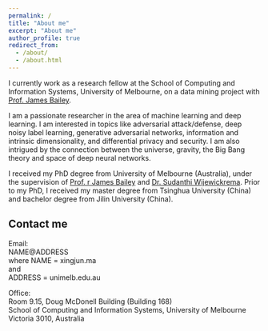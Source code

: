 ```yaml
---
permalink: /
title: "About me"
excerpt: "About me"
author_profile: true
redirect_from: 
  - /about/
  - /about.html
---
```

I currently work as a research fellow at the School of Computing and Information Systems, University of Melbourne, on a data mining project with [Prof. James Bailey](http://people.eng.unimelb.edu.au/baileyj/).

I am a passionate researcher in the area of machine learning and deep learning. I am interested in topics like adversarial attack/defense, deep noisy label learning, generative adversarial networks, information and intrinsic dimensionality, and differential privacy and security. I am also intrigued by the connection between the universe, gravity, the Big Bang theory and space of deep neural networks.

I received my PhD degree from University of Melbourne (Australia), under the supervision of [Prof. r James Bailey](http://people.eng.unimelb.edu.au/baileyj/) and [Dr. Sudanthi Wijewickrema](http://findanexpert.unimelb.edu.au/display/person543793). Prior to my PhD, I received my master degree from Tsinghua University (China) and bachelor degree from Jilin University (China).

Contact me
------
Email:<br/>
 NAME@ADDRESS<br/>
 where NAME = xingjun.ma<br/>
 and<br/>
 ADDRESS = unimelb.edu.au<br/>

Office:<br/>
Room 9.15, Doug McDonell Building (Building 168)<br/>
School of Computing and Information Systems, University of Melbourne<br/>
Victoria 3010, Australia<br/>
